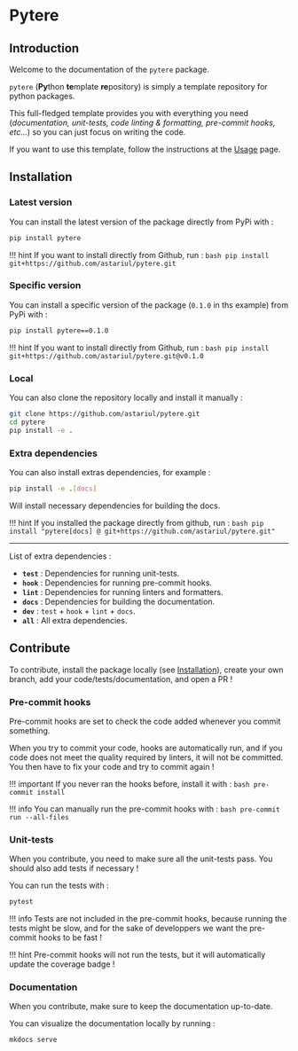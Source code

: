 # Pytere

## Introduction

Welcome to the documentation of the `pytere` package.

`pytere` (**Py**thon **te**mplate **re**pository) is simply a template repository for python packages.

This full-fledged template provides you with everything you need (_documentation, unit-tests, code linting & formatting, pre-commit hooks, etc..._) so you can just focus on writing the code.

If you want to use this template, follow the instructions at the [Usage](usage.md) page.

## Installation

### Latest version

You can install the latest version of the package directly from PyPi with :

```bash
pip install pytere
```

!!! hint
    If you want to install directly from Github, run :
    ```bash
    pip install git+https://github.com/astariul/pytere.git
    ```

### Specific version

You can install a specific version of the package (`0.1.0` in ths example) from PyPi with :

```bash
pip install pytere==0.1.0
```

!!! hint
    If you want to install directly from Github, run :
    ```bash
    pip install git+https://github.com/astariul/pytere.git@v0.1.0
    ```

### Local

You can also clone the repository locally and install it manually :

```bash
git clone https://github.com/astariul/pytere.git
cd pytere
pip install -e .
```

### Extra dependencies

You can also install extras dependencies, for example :

```bash
pip install -e .[docs]
```

Will install necessary dependencies for building the docs.

!!! hint
    If you installed the package directly from github, run :
    ```bash
    pip install "pytere[docs] @ git+https://github.com/astariul/pytere.git"
    ```

---

List of extra dependencies :

* **`test`** : Dependencies for running unit-tests.
* **`hook`** : Dependencies for running pre-commit hooks.
* **`lint`** : Dependencies for running linters and formatters.
* **`docs`** : Dependencies for building the documentation.
* **`dev`** : `test` + `hook` + `lint` + `docs`.
* **`all`** : All extra dependencies.

## Contribute

To contribute, install the package locally (see [Installation](#local)), create your own branch, add your code/tests/documentation, and open a PR !

### Pre-commit hooks

Pre-commit hooks are set to check the code added whenever you commit something.

When you try to commit your code, hooks are automatically run, and if you code does not meet the quality required by linters, it will not be committed. You then have to fix your code and try to commit again !

!!! important
    If you never ran the hooks before, install it with :
    ```bash
    pre-commit install
    ```

!!! info
    You can manually run the pre-commit hooks with :
    ```bash
    pre-commit run --all-files
    ```

### Unit-tests

When you contribute, you need to make sure all the unit-tests pass. You should also add tests if necessary !

You can run the tests with :

```bash
pytest
```

!!! info
    Tests are not included in the pre-commit hooks, because running the tests might be slow, and for the sake of developpers we want the pre-commit hooks to be fast !

!!! hint
    Pre-commit hooks will not run the tests, but it will automatically update the coverage badge !

### Documentation

When you contribute, make sure to keep the documentation up-to-date.

You can visualize the documentation locally by running :

```bash
mkdocs serve
```
